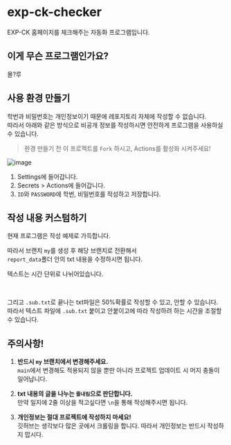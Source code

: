 # exp-ck-checker
EXP-CK 홈페이지를 체크해주는 자동화 프로그램입니다.

## 이게 무슨 프로그램인가요?
몰?루


## 사용 환경 만들기

학번과 비밀번호는 개인정보이기 때문에 레포지토리 자체에 작성할 수 없습니다.<br>
따라서 아래와 같은 방식으로 비공개 정보를 작성하시면 안전하게 프로그램을 사용하실 수 있습니다.

> 환경 만들기 전 이 프로젝트를 `Fork` 하시고, Actions를 활성화 시켜주세요!

![image](https://user-images.githubusercontent.com/12756091/181237370-b8a269f7-8563-45f7-a8b4-01dab1c99571.png)

1. Settings에 들어갑니다.
2. Secrets > Actions에 들어갑니다.
3. `ID`와 `PASSWORD`에 학번, 비밀번호를 작성하고 저장합니다.

## 작성 내용 커스텀하기

현재 프로그램은 작성 예제로 가득합니다.

따라서 브랜치 `my`를 생성 후 해당 브랜치로 전환해서<br>
`report_data`폴더 안의 txt 내용을 수정하시면 됩니다.

</p></p>

텍스트는 시간 단위로 나뉘어있습니다.

<br>

그리고 `.sub.txt`로 끝나는 txt파일은 50%확률로 작성할 수 있고, 안할 수 있습니다.<br>
따라서 텍스트 파일에 `.sub.txt` 붙이고 안붙이고에 따라 작성하려 하는 시간을 조절할 수 있습니다.

## 주의사항!

1. **반드시 `my` 브랜치에서 변경해주세요.**<br>`main`에서 변경해도 적용되지 않을 뿐만 아니라 프로젝트 업데이트 시 머지 충돌이 일어납니다.<br>

2. **txt 내용의 글을 나누는 `줄내림`으로 판단합니다.**<br>만약 일지에 2줄 이상을 적고싶다면 `\n`을 통해 작성해주시면 됩니다.<br>

3. **개인정보는 절대 프로젝트에 작성하지 마세요!**<br>깃허브는 생각보다 많은 곳에서 크롤링을 합니다. 따라서 개인정보는 반드시 작성하지 맙시다.
